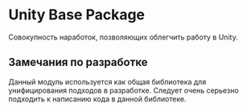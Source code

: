 # Unity Base Package

Совокупность наработок, позволяющих облегчить работу в Unity.

## Замечания по разработке

Данный модуль используется как общая библиотека для унифицирования подходов в разработке. Следует очень серьезно подходить к написанию кода в данной библиотеке.
